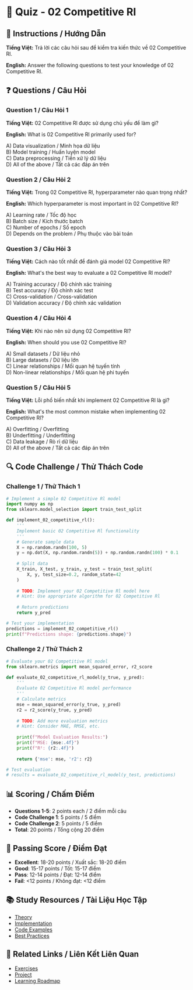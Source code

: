 # 🧠 Quiz - 02 Competitive Rl

## 📝 Instructions / Hướng Dẫn

**Tiếng Việt:** Trả lời các câu hỏi sau để kiểm tra kiến thức về 02 Competitive Rl.

**English:** Answer the following questions to test your knowledge of 02 Competitive Rl.

## ❓ Questions / Câu Hỏi

### Question 1 / Câu Hỏi 1
**Tiếng Việt:** 02 Competitive Rl được sử dụng chủ yếu để làm gì?

**English:** What is 02 Competitive Rl primarily used for?

A) Data visualization / Minh họa dữ liệu  
B) Model training / Huấn luyện model  
C) Data preprocessing / Tiền xử lý dữ liệu  
D) All of the above / Tất cả các đáp án trên

### Question 2 / Câu Hỏi 2
**Tiếng Việt:** Trong 02 Competitive Rl, hyperparameter nào quan trọng nhất?

**English:** Which hyperparameter is most important in 02 Competitive Rl?

A) Learning rate / Tốc độ học  
B) Batch size / Kích thước batch  
C) Number of epochs / Số epoch  
D) Depends on the problem / Phụ thuộc vào bài toán

### Question 3 / Câu Hỏi 3
**Tiếng Việt:** Cách nào tốt nhất để đánh giá model 02 Competitive Rl?

**English:** What's the best way to evaluate a 02 Competitive Rl model?

A) Training accuracy / Độ chính xác training  
B) Test accuracy / Độ chính xác test  
C) Cross-validation / Cross-validation  
D) Validation accuracy / Độ chính xác validation

### Question 4 / Câu Hỏi 4
**Tiếng Việt:** Khi nào nên sử dụng 02 Competitive Rl?

**English:** When should you use 02 Competitive Rl?

A) Small datasets / Dữ liệu nhỏ  
B) Large datasets / Dữ liệu lớn  
C) Linear relationships / Mối quan hệ tuyến tính  
D) Non-linear relationships / Mối quan hệ phi tuyến

### Question 5 / Câu Hỏi 5
**Tiếng Việt:** Lỗi phổ biến nhất khi implement 02 Competitive Rl là gì?

**English:** What's the most common mistake when implementing 02 Competitive Rl?

A) Overfitting / Overfitting  
B) Underfitting / Underfitting  
C) Data leakage / Rò rỉ dữ liệu  
D) All of the above / Tất cả các đáp án trên

## 🔍 Code Challenge / Thử Thách Code

### Challenge 1 / Thử Thách 1
```python
# Implement a simple 02 Competitive Rl model
import numpy as np
from sklearn.model_selection import train_test_split

def implement_02_competitive_rl():
    '''
    Implement basic 02 Competitive Rl functionality
    '''
    # Generate sample data
    X = np.random.randn(100, 5)
    y = np.dot(X, np.random.randn(5)) + np.random.randn(100) * 0.1
    
    # Split data
    X_train, X_test, y_train, y_test = train_test_split(
        X, y, test_size=0.2, random_state=42
    )
    
    # TODO: Implement your 02 Competitive Rl model here
    # Hint: Use appropriate algorithm for 02 Competitive Rl
    
    # Return predictions
    return y_pred

# Test your implementation
predictions = implement_02_competitive_rl()
print(f"Predictions shape: {predictions.shape}")
```

### Challenge 2 / Thử Thách 2
```python
# Evaluate your 02 Competitive Rl model
from sklearn.metrics import mean_squared_error, r2_score

def evaluate_02_competitive_rl_model(y_true, y_pred):
    '''
    Evaluate 02 Competitive Rl model performance
    '''
    # Calculate metrics
    mse = mean_squared_error(y_true, y_pred)
    r2 = r2_score(y_true, y_pred)
    
    # TODO: Add more evaluation metrics
    # Hint: Consider MAE, RMSE, etc.
    
    print(f"Model Evaluation Results:")
    print(f"MSE: {mse:.4f}")
    print(f"R²: {r2:.4f}")
    
    return {'mse': mse, 'r2': r2}

# Test evaluation
# results = evaluate_02_competitive_rl_model(y_test, predictions)
```

## 📊 Scoring / Chấm Điểm

- **Questions 1-5**: 2 points each / 2 điểm mỗi câu
- **Code Challenge 1**: 5 points / 5 điểm
- **Code Challenge 2**: 5 points / 5 điểm
- **Total**: 20 points / Tổng cộng 20 điểm

## 🎯 Passing Score / Điểm Đạt

- **Excellent**: 18-20 points / Xuất sắc: 18-20 điểm
- **Good**: 15-17 points / Tốt: 15-17 điểm  
- **Pass**: 12-14 points / Đạt: 12-14 điểm
- **Fail**: <12 points / Không đạt: <12 điểm

## 📚 Study Resources / Tài Liệu Học Tập

- [Theory](./THEORY_02_competitive_rl.md)
- [Implementation](./IMPLEMENTATION_02_competitive_rl.md)
- [Code Examples](./CODE_EXAMPLES_02_competitive_rl.md)
- [Best Practices](./BEST_PRACTICES_02_competitive_rl.md)

## 🔗 Related Links / Liên Kết Liên Quan

- [Exercises](./EXERCISES_02_competitive_rl.md)
- [Project](./PROJECT_02_competitive_rl.md)
- [Learning Roadmap](./LEARNING_ROADMAP_02_competitive_rl.md)

